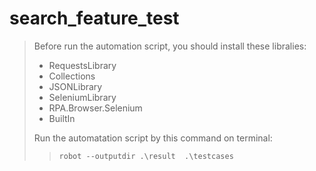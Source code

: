 # search_feature_test
> Before run the automation script, you should install these libralies: 
> - RequestsLibrary
> - Collections
> - JSONLibrary
> - SeleniumLibrary
> - RPA.Browser.Selenium
> - BuiltIn
> 
> Run the automatation script by this command on terminal: 
>  
>> `robot --outputdir .\result  .\testcases`